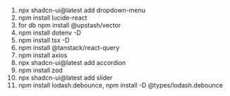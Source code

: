 1. npx shadcn-ui@latest add dropdown-menu
2. npm install lucide-react
3. for db npm install @upstash/vector
4. npm install dotenv -D
5. npm install tsx -D
6. npm install @tanstack/react-query
7. npm install axios
8. npx shadcn-ui@latest add accordion
9. npm install zod
10. npx shadcn-ui@latest add slider
11. npm install lodash.debounce,  npm install -D @types/lodash.debounce